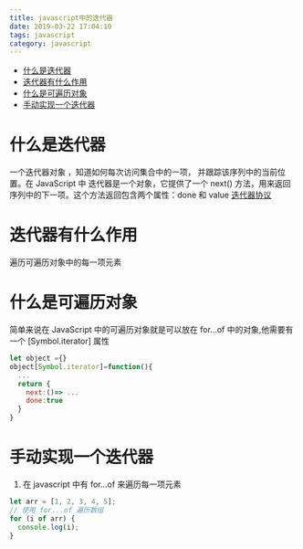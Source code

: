 ```yaml
---
title: javascript中的迭代器
date: 2019-03-22 17:04:10
tags: javascript
category: javascript
---
```


- [什么是迭代器](#%E4%BB%80%E4%B9%88%E6%98%AF%E8%BF%AD%E4%BB%A3%E5%99%A8)
- [迭代器有什么作用](#%E8%BF%AD%E4%BB%A3%E5%99%A8%E6%9C%89%E4%BB%80%E4%B9%88%E4%BD%9C%E7%94%A8)
- [什么是可遍历对象](#%E4%BB%80%E4%B9%88%E6%98%AF%E5%8F%AF%E9%81%8D%E5%8E%86%E5%AF%B9%E8%B1%A1)
- [手动实现一个迭代器](#%E6%89%8B%E5%8A%A8%E5%AE%9E%E7%8E%B0%E4%B8%80%E4%B8%AA%E8%BF%AD%E4%BB%A3%E5%99%A8)

# 什么是迭代器

一个迭代器对象 ，知道如何每次访问集合中的一项， 并跟踪该序列中的当前位置。在 JavaScript 中 迭代器是一个对象，它提供了一个 next() 方法，用来返回序列中的下一项。这个方法返回包含两个属性：done 和 value
[迭代器协议](https://developer.mozilla.org/zh-CN/docs/Web/JavaScript/Reference/Iteration_protocols)

# 迭代器有什么作用

遍历可遍历对象中的每一项元素

# 什么是可遍历对象

简单来说在 JavaScript 中的可遍历对象就是可以放在 for...of 中的对象,他需要有一个 [Symbol.iterator] 属性

```javascript
let object ={}
object[Symbol.iterator]=function(){
  ...
  return {
    next:()=> ...
    done:true
  }
}
```

# 手动实现一个迭代器

1. 在 javascript 中有 for...of 来遍历每一项元素

```javascript
let arr = [1, 2, 3, 4, 5];
// 使用 for...of 遍历数组
for (i of arr) {
  console.log(i);
}
```
